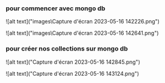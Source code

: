 ### pour commencer avec mongo db 

![alt text]("images\Capture d'écran 2023-05-16 142226.png")

![alt text]("images\Capture d'écran 2023-05-16 142641.png")

### pour créer nos collections sur mongo db

![alt text]("Capture d'écran 2023-05-16 142845.png")

![alt text]("Capture d'écran 2023-05-16 143124.png")

###